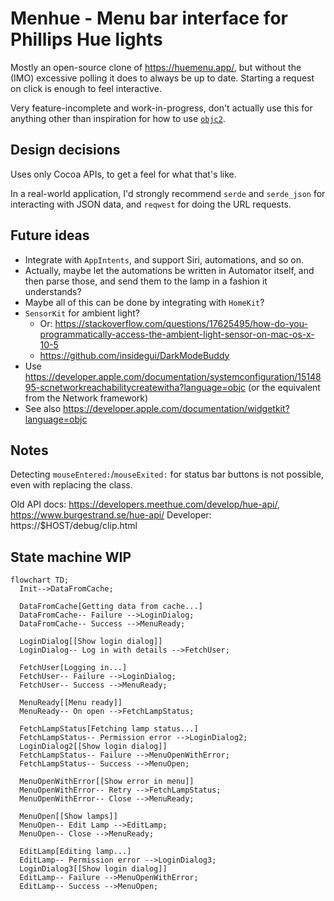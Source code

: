 # Menhue - Menu bar interface for Phillips Hue lights

Mostly an open-source clone of https://huemenu.app/, but without the (IMO) excessive polling it does to always be up to date. Starting a request on click is enough to feel interactive.

Very feature-incomplete and work-in-progress, don't actually use this for anything other than inspiration for how to use [`objc2`](https://docs.rs/objc2/).


## Design decisions

Uses only Cocoa APIs, to get a feel for what that's like.

In a real-world application, I'd strongly recommend `serde` and `serde_json` for interacting with JSON data, and `reqwest` for doing the URL requests.


## Future ideas

- Integrate with `AppIntents`, and support Siri, automations, and so on.
- Actually, maybe let the automations be written in Automator itself, and then parse those, and send them to the lamp in a fashion it understands?
- Maybe all of this can be done by integrating with `HomeKit`?
- `SensorKit` for ambient light?
  - Or: https://stackoverflow.com/questions/17625495/how-do-you-programmatically-access-the-ambient-light-sensor-on-mac-os-x-10-5
  - https://github.com/insidegui/DarkModeBuddy
- Use https://developer.apple.com/documentation/systemconfiguration/1514895-scnetworkreachabilitycreatewitha?language=objc (or the equivalent from the Network framework)
- See also https://developer.apple.com/documentation/widgetkit?language=objc


## Notes

Detecting `mouseEntered:`/`mouseExited:` for status bar buttons is not possible, even with replacing the class.

Old API docs: https://developers.meethue.com/develop/hue-api/, https://www.burgestrand.se/hue-api/
Developer: https://$HOST/debug/clip.html


## State machine WIP

```mermaid
flowchart TD;
  Init-->DataFromCache;

  DataFromCache[Getting data from cache...]
  DataFromCache-- Failure -->LoginDialog;
  DataFromCache-- Success -->MenuReady;

  LoginDialog[[Show login dialog]]
  LoginDialog-- Log in with details -->FetchUser;

  FetchUser[Logging in...]
  FetchUser-- Failure -->LoginDialog;
  FetchUser-- Success -->MenuReady;

  MenuReady[[Menu ready]]
  MenuReady-- On open -->FetchLampStatus;

  FetchLampStatus[Fetching lamp status...]
  FetchLampStatus-- Permission error -->LoginDialog2;
  LoginDialog2[[Show login dialog]]
  FetchLampStatus-- Failure -->MenuOpenWithError;
  FetchLampStatus-- Success -->MenuOpen;

  MenuOpenWithError[[Show error in menu]]
  MenuOpenWithError-- Retry -->FetchLampStatus;
  MenuOpenWithError-- Close -->MenuReady;

  MenuOpen[[Show lamps]]
  MenuOpen-- Edit Lamp -->EditLamp;
  MenuOpen-- Close -->MenuReady;

  EditLamp[Editing lamp...]
  EditLamp-- Permission error -->LoginDialog3;
  LoginDialog3[[Show login dialog]]
  EditLamp-- Failure -->MenuOpenWithError;
  EditLamp-- Success -->MenuOpen;
```
